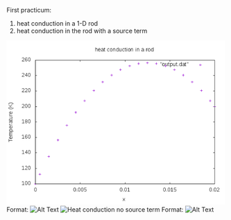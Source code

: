 First practicum:

1. heat conduction in a 1-D rod
2. heat conduction in the rod with a source term




![Heat conduction with source term](conduction01.png)
Format: ![Alt Text](url)
![Heat conduction no source term](conduction01-no-source.png)
Format: ![Alt Text](url)

